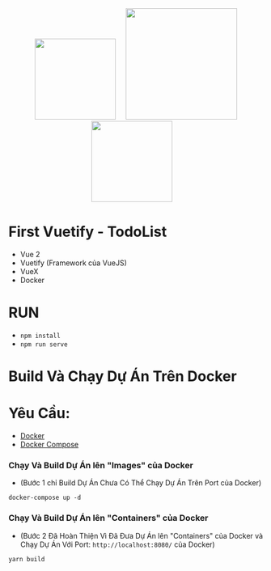 <div align="center">
  <img src="https://cdn.vuetifyjs.com/docs/images/brand-kit/v-logo-atom.svg" width="160"/> &nbsp; &nbsp;
  <img src="https://velog.velcdn.com/images/holawan/post/57af9071-087d-41aa-84ac-e675eabc44a2/image.png" width="220"/>
  <img src="https://upload.wikimedia.org/wikipedia/commons/f/f1/Vue.png" width="160"/> &nbsp; &nbsp;
</div>

# First Vuetify - TodoList
- Vue 2
- Vuetify (Framework của VueJS)
- VueX
- Docker

# RUN
- `npm install`
- `npm run serve`

# Build Và Chạy Dự Án Trên Docker

# **Yêu Cầu:**

- [Docker](https://www.docker.com/get-started)
- [Docker Compose](https://docs.docker.com/compose/install)

### Chạy Và Build Dự Án lên "Images" của Docker 
- (Bước 1 chỉ Build Dự Án Chưa Có Thể Chạy Dự Án Trên Port của Docker)
```
docker-compose up -d
```

### Chạy Và Build Dự Án lên "Containers" của Docker 
- (Bước 2 Đã Hoàn Thiện Vì Đã Đưa Dự Án lên "Containers" của Docker và Chạy Dự Án Với Port: `http://localhost:8080/` của Docker)
```
yarn build
```

